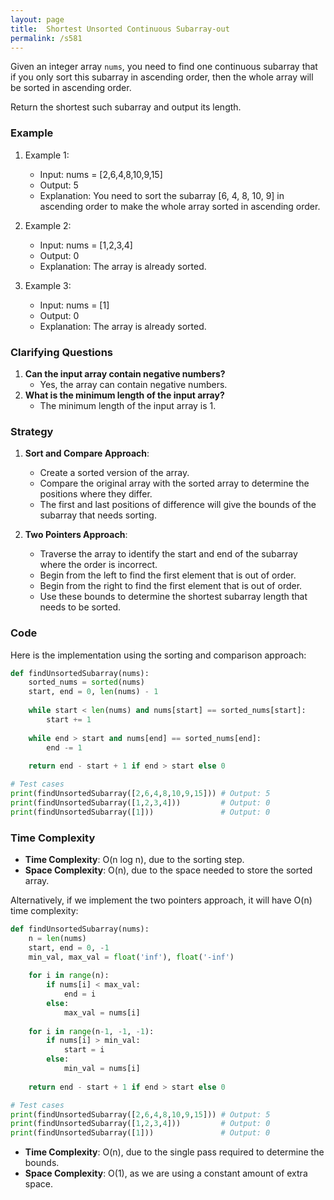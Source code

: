 ```yaml
---
layout: page
title:  Shortest Unsorted Continuous Subarray-out
permalink: /s581
---
```


Given an integer array `nums`, you need to find one continuous subarray that if you only sort this subarray in ascending order, then the whole array will be sorted in ascending order.

Return the shortest such subarray and output its length.

### Example

1. Example 1:
   - Input: nums = [2,6,4,8,10,9,15]
   - Output: 5
   - Explanation: You need to sort the subarray [6, 4, 8, 10, 9] in ascending order to make the whole array sorted in ascending order.
   
2. Example 2:
   - Input: nums = [1,2,3,4]
   - Output: 0
   - Explanation: The array is already sorted.

3. Example 3:
   - Input: nums = [1]
   - Output: 0
   - Explanation: The array is already sorted.

### Clarifying Questions

1. **Can the input array contain negative numbers?**
   - Yes, the array can contain negative numbers.
2. **What is the minimum length of the input array?**
   - The minimum length of the input array is 1.

### Strategy

1. **Sort and Compare Approach**:
   - Create a sorted version of the array.
   - Compare the original array with the sorted array to determine the positions where they differ.
   - The first and last positions of difference will give the bounds of the subarray that needs sorting.

2. **Two Pointers Approach**:
   - Traverse the array to identify the start and end of the subarray where the order is incorrect.
   - Begin from the left to find the first element that is out of order.
   - Begin from the right to find the first element that is out of order.
   - Use these bounds to determine the shortest subarray length that needs to be sorted.

### Code

Here is the implementation using the sorting and comparison approach:

```python
def findUnsortedSubarray(nums):
    sorted_nums = sorted(nums)
    start, end = 0, len(nums) - 1
    
    while start < len(nums) and nums[start] == sorted_nums[start]:
        start += 1
    
    while end > start and nums[end] == sorted_nums[end]:
        end -= 1
    
    return end - start + 1 if end > start else 0

# Test cases
print(findUnsortedSubarray([2,6,4,8,10,9,15])) # Output: 5
print(findUnsortedSubarray([1,2,3,4]))         # Output: 0
print(findUnsortedSubarray([1]))               # Output: 0
```

### Time Complexity

- **Time Complexity**: O(n log n), due to the sorting step.
- **Space Complexity**: O(n), due to the space needed to store the sorted array.

Alternatively, if we implement the two pointers approach, it will have O(n) time complexity:

```python
def findUnsortedSubarray(nums):
    n = len(nums)
    start, end = 0, -1
    min_val, max_val = float('inf'), float('-inf')
    
    for i in range(n):
        if nums[i] < max_val:
            end = i
        else:
            max_val = nums[i]
            
    for i in range(n-1, -1, -1):
        if nums[i] > min_val:
            start = i
        else:
            min_val = nums[i]
            
    return end - start + 1 if end > start else 0

# Test cases
print(findUnsortedSubarray([2,6,4,8,10,9,15])) # Output: 5
print(findUnsortedSubarray([1,2,3,4]))         # Output: 0
print(findUnsortedSubarray([1]))               # Output: 0
```

- **Time Complexity**: O(n), due to the single pass required to determine the bounds.
- **Space Complexity**: O(1), as we are using a constant amount of extra space.